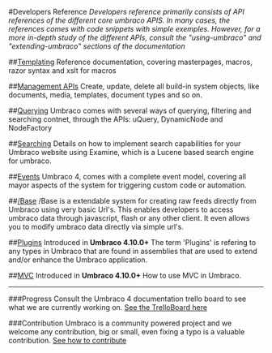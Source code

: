 #Developers Reference
_Developers reference primarily consists of API references of the different core umbraco APIS. In many cases, the references comes with code snippets with simple exemples. However, for a more in-depth study of the different APIs, consult the "using-umbraco" and "extending-umbraco" sections of the documentation_ 

##[Templating](Templating/index.md)
Reference documentation, covering masterpages, macros, razor syntax and xslt for macros

##[Management APIs](management/index.md)
Create, update, delete all build-in system objects, like documents, media, templates, document types and so on. 

##[Querying](Querying/index.md)
Umbraco comes with several ways of querying, filtering and searching contnet, through the APIs: uQuery, DynamicNode and NodeFactory

##[Searching](Searching/index.md)
Details on how to implement search capabilities for your Umbraco website using Examine, which is a Lucene based search engine for umbraco.

##[Events](Events/index.md)
Umbraco 4, comes with a complete event model, covering all mayor aspects of the system for triggering custom code or automation.  

##[/Base](Api/Base/Index.md)
/Base is a extendable system for creating raw feeds directly from Umbraco using very basic Url's. This enables developers to access umbraco data through javascript, flash or any other client. It even allows you to modify umbraco data directly via simple url's.

##[Plugins](Plugins/index.md) 
Introduced in **Umbraco 4.10.0+**
The term 'Plugins' is refering to any types in Umbraco that are found in assemblies that are used to extend and/or enhance the Umbraco application.

##[MVC](Mvc/index.md) 
Introduced in **Umbraco 4.10.0+**
How to use MVC in Umbraco.

---

###Progress
Consult the Umbraco 4 documentation trello board to see what we are currently working on.
[See the TrelloBoard here](https://trello.com/board/umbraco-4-documentation/4fdb02df8fc3ef067e809e95)

###Contribution
Umbraco is a community powered project and we welcome any contribution, big or small, even fixing a typo is a valuable contribution.
[See how to contribute](https://github.com/umbraco/Umbraco4Docs) 